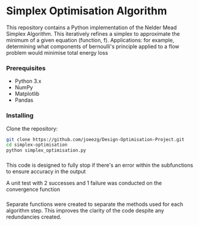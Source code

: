 # Simplex Optimisation Algorithm

This repository contains a Python implementation of the Nelder Mead Simplex Algorithm. This iteratively refines a simplex to approximate the minimum of a given equation (function, f).
Applications: for example, determining what components of bernoulli's principle applied to a flow problem would minimise total energy loss

### Prerequisites

- Python 3.x
- NumPy
- Matplotlib
- Pandas

### Installing 

Clone the repository:

```bash
git clone https://github.com/joeezg/Design-Optimisation-Project.git
cd simplex-optimisation
python simplex_optimisation.py
```

###
This code is designed to fully stop if there's an error within the subfunctions to ensure accuracy in the output

A unit test with 2 successes and 1 failure was conducted on the convergence function

###
Separate functions were created to separate the methods used for each algorithm step. This improves the clarity of the code despite any redundancies created.
